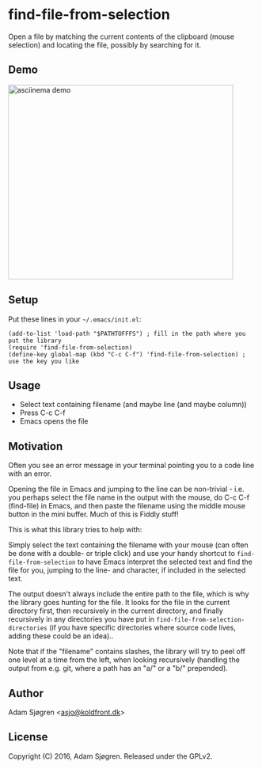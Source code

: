 find-file-from-selection
========================

Open a file by matching the current contents of the clipboard (mouse
selection) and locating the file, possibly by searching for it.

Demo
----

<a href="https://koldfront.dk/emacs/fffs/demo.html"><img width="454" height="393" src="https://raw.githubusercontent.com/asjo/fffs/master/demo.png" alt="asciinema demo" /></a>

Setup
-----

Put these lines in your `~/.emacs/init.el`:

```elisp
(add-to-list 'load-path "$PATHTOFFFS") ; fill in the path where you put the library
(require 'find-file-from-selection)
(define-key global-map (kbd "C-c C-f") 'find-file-from-selection) ; use the key you like
```

Usage
-----

 * Select text containing filename (and maybe line (and maybe column))
 * Press C-c C-f
 * Emacs opens the file

Motivation
----------

Often you see an error message in your terminal pointing you to a code
line with an error.

Opening the file in Emacs and jumping to the line can be non-trivial -
i.e. you perhaps select the file name in the output with the mouse, do
C-c C-f (find-file) in Emacs, and then paste the filename using the
middle mouse button in the mini buffer. Much of this is Fiddly stuff!

This is what this library tries to help with:

Simply select the text containing the filename with your mouse (can
often be done with a double- or triple click) and use your handy
shortcut to `find-file-from-selection` to have Emacs interpret the
selected text and find the file for you, jumping to the line- and
character, if included in the selected text.

The output doesn't always include the entire path to the file, which
is why the library goes hunting for the file. It looks for the file in
the current directory first, then recursively in the current
directory, and finally recursively in any directories you have put in
`find-file-from-selection-directories` (if you have specific
directories where source code lives, adding these could be an idea)..

Note that if the "filename" contains slashes, the library will try to
peel off one level at a time from the left, when looking recursively
(handling the output from e.g. git, where a path has an "a/" or a "b/"
prepended).

Author
------

Adam Sjøgren &lt;asjo@koldfront.dk&gt;

License
-------

Copyright (C) 2016, Adam Sjøgren. Released under the GPLv2.
